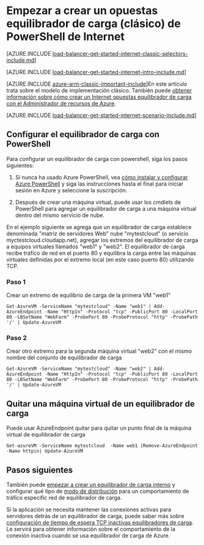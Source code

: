 <properties
   pageTitle="Empezar a crear una Internet opuestas equilibrador de carga en modo clásico con PowerShell | Microsoft Azure"
   description="Aprenda a crear un Internet opuestas equilibrador de carga en modo clásico con PowerShell"
   services="load-balancer"
   documentationCenter="na"
   authors="sdwheeler"
   manager="carmonm"
   editor=""
   tags="azure-service-management"
/>
<tags
   ms.service="load-balancer"
   ms.devlang="na"
   ms.topic="get-started-article"
   ms.tgt_pltfrm="na"
   ms.workload="infrastructure-services"
   ms.date="04/05/2016"
   ms.author="sewhee" />

# <a name="get-started-creating-an-internet-facing-load-balancer-classic-in-powershell"></a>Empezar a crear un opuestas equilibrador de carga (clásico) de PowerShell de Internet

[AZURE.INCLUDE [load-balancer-get-started-internet-classic-selectors-include.md](../../includes/load-balancer-get-started-internet-classic-selectors-include.md)]

[AZURE.INCLUDE [load-balancer-get-started-internet-intro-include.md](../../includes/load-balancer-get-started-internet-intro-include.md)]

[AZURE.INCLUDE [azure-arm-classic-important-include](../../includes/azure-arm-classic-important-include.md)]En este artículo trata sobre el modelo de implementación clásico. También puede [obtener información sobre cómo crear un Internet opuestas equilibrador de carga con el Administrador de recursos de Azure](load-balancer-get-started-internet-arm-ps.md).

[AZURE.INCLUDE [load-balancer-get-started-internet-scenario-include.md](../../includes/load-balancer-get-started-internet-scenario-include.md)]



## <a name="set-up-load-balancer-using-powershell"></a>Configurar el equilibrador de carga con PowerShell

Para configurar un equilibrador de carga con powershell, siga los pasos siguientes:

1. Si nunca ha usado Azure PowerShell, vea [cómo instalar y configurar Azure PowerShell](../../articles/powershell-install-configure.md) y siga las instrucciones hasta el final para iniciar sesión en Azure y seleccione la suscripción.


2. Después de crear una máquina virtual, puede usar los cmdlets de PowerShell para agregar un equilibrador de carga a una máquina virtual dentro del mismo servicio de nube.

En el ejemplo siguiente se agrega que un equilibrador de carga establece denominada "matriz de servidores Web" nube "mytestcloud" (o servicio myctestcloud.cloudapp.net), agregar los extremos del equilibrador de carga a equipos virtuales llamados "web1" y "web2". El equilibrador de carga recibe tráfico de red en el puerto 80 y equilibra la carga entre las máquinas virtuales definidas por el extremo local (en este caso puerto 80) utilizando TCP.


### <a name="step-1"></a>Paso 1
Crear un extremo de equilibrio de carga de la primera VM "web1"

    Get-AzureVM -ServiceName "mytestcloud" -Name "web1" | Add-AzureEndpoint -Name "HttpIn" -Protocol "tcp" -PublicPort 80 -LocalPort 80 -LBSetName "WebFarm" -ProbePort 80 -ProbeProtocol "http" -ProbePath '/' | Update-AzureVM

### <a name="step-2"></a>Paso 2

Crear otro extremo para la segunda máquina virtual "web2" con el mismo nombre del conjunto de equilibrador de carga

    Get-AzureVM -ServiceName "mytestcloud" -Name "web2" | Add-AzureEndpoint -Name "HttpIn" -Protocol "tcp" -PublicPort 80 -LocalPort 80 -LBSetName "WebFarm" -ProbePort 80 -ProbeProtocol "http" -ProbePath '/' | Update-AzureVM

## <a name="remove-a-virtual-machine-from-a-load-balancer"></a>Quitar una máquina virtual de un equilibrador de carga

Puede usar AzureEndpoint quitar para quitar un punto final de la máquina virtual de equilibrador de carga

    Get-azureVM -ServiceName mytestcloud  -Name web1 |Remove-AzureEndpoint -Name httpin| Update-AzureVM

## <a name="next-steps"></a>Pasos siguientes

También puede [empezar a crear un equilibrador de carga interno](load-balancer-get-started-ilb-classic-ps.md) y configurar qué tipo de [modo de distribución](load-balancer-distribution-mode.md) para un comportamiento de tráfico especific red de equilibrador de carga.

Si la aplicación se necesita mantener las conexiones activas para servidores detrás de un equilibrador de carga, puede saber más sobre [configuración de tiempo de espera TCP inactivas equilibradores de carga](load-balancer-tcp-idle-timeout.md). Le servirá para obtener información sobre el comportamiento de la conexión inactiva cuando se usa equilibrador de carga de Azure.

